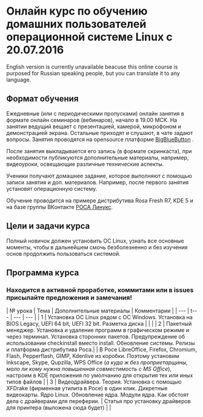# Онлайн курс по обучению домашних пользователей операционной системе Linux с 20.07.2016
English version is currently unavailable beacuse this online course is purposed for Russian speaking people, but you can translate it to any language.
## Формат обучения
Ежедневные (или с периодическими пропусками) онлайн занятия в формате онлайн семинаров (вебинаров), начало в 19.00 МСК. На занятии ведущий вещает с презентацией, камерой, микрофоном и демонстрацией экрана. Остальные приходят и слушают, в чате задают вопросы. Занятия проводятся на opensource платформе [BigBlueButton](http://bigbluebutton.org) .

После занятия выкладывается его запись (в формате скринкаста), при необходимости публикуются дополнительные материалы, например, видеоуроки, освещающие различные технические аспекты.

Ученики получают домашнее задание, которое выполняют с помощью записи занятия и доп. материалов. Например, после первого занятия установят операционную систему.

Обучение проводится на примере дистрибутива Rosa Fresh R7, KDE 5 и на базе группы ВКонтакте [РОСА Линукс](https://vk.com/rosalab).
## Цели и задачи курса
Полный новичок должен установить ОС Linux,  узнать все основные моменты, чтобы в дальнейшем смочь безболезненно и без изучения основ продолжить пользоваться системой.

## Программа курса
### Находится в активной проработке, коммитами или в issues присылайте предложения и замечания!
| № урока | Тема | Дополнительные материалы | Комментарии |
| --- | t--- | --- | --- |
| 1 | Установка ОС Linux рядом с ОС Windows.  Установка на BIOS Legacy, UEFI 64 bit, UEFI 32 bit. Разметка диска | | |
| 2 | Пакетный менеджер. Установка и удаление программ в графическом режиме и через терминал. Установка сторонних пакетов. Предупреждение об использовании checkinstall вместо install. Обновление системы. Релизы и платформа дистрибутива Роса.| | В Росе LibreOffice, Firefox, Chromium, Flash, Pepperflash, GIMP, Kdenlive из коробки. Поэтому установим Inkscape, Skype, Qupzilla, WPS Office (*а куда ж без проприетарщины, мало ли кому нужна повышенная совместимость с MS Office*), настроим в KDE приложения по умолчанию для открытия тех или иных типов файлов |
| 3 | Видеодрайвера. Теория. Установка с помощью XFDrake (фирменная утилита в Росе) в один клик. Дикретные видеокарты. Ядро Linux. Обновление ядра. Модули ядра. Как обстоят дела с драйверами для переферии. | Статья про установку драйверов для принтера (выложена сюда будет) | |


